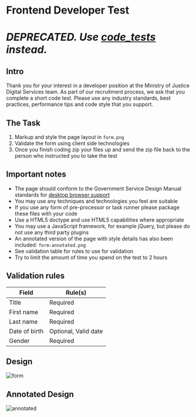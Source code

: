 # Frontend Developer Test

# *DEPRECATED. Use [code_tests](https://github.com/ministryofjustice/code_tests) instead.*

## Intro

Thank you for your interest in a developer position at the Ministry of Justice Digital Services team. As part of our recruitment process, we ask that you complete a short code test. Please use any industry standards, best practices, performance tips and code style that you support.

## The Task

1. Markup and style the page layout in `form.png`
2. Validate the form using client side technologies
3. Once you finish coding zip your files up and send the zip file back to the person who instructed you to take the test

## Important notes

- The page should conform to the Government Service Design Manual standards for [desktop browser support](https://www.gov.uk/service-manual/user-centred-design/browsers-and-devices.html#desktop)
- You may use any techniques and technologies you feel are suitable
- If you use any form of pre-processor or task runner please package these files with your code
- Use a HTML5 doctype and use HTML5 capabilities where appropriate
- You may use a JavaScript framework, for example jQuery, but please do not use any third party plugins
- An annotated version of the page with style details has also been included: `form-annotated.png`
- See validation table for rules to use for validation
- Try to limit the amount of time you spend on the test to 2 hours

## Validation rules

| Field             | Rule(s)                |
| ----------------- | ---------------------- |
| Title             | Required               |
| First name        | Required               |
| Last name         | Required               |
| Date of birth     | Optional, Valid date   |
| Gender            | Required               |

## Design

![form](form.png)

## Annotated Design

![annotated](form-annotated.png)